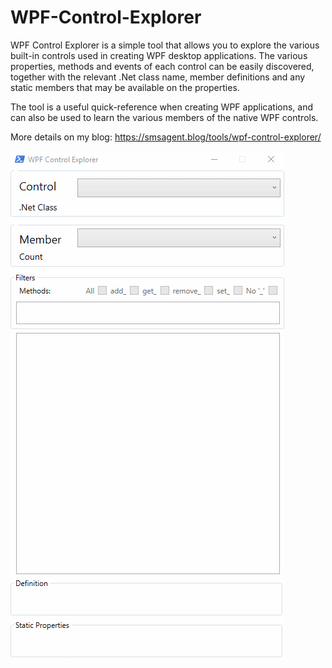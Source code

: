 # WPF-Control-Explorer
WPF Control Explorer is a simple tool that allows you to explore the various built-in controls used in creating WPF desktop applications. The various properties, methods and events of each control can be easily discovered, together with the relevant .Net class name, member definitions and any static members that may be available on the properties.

The tool is a useful quick-reference when creating WPF applications, and can also be used to learn the various members of the native WPF controls.

More details on my blog: https://smsagent.blog/tools/wpf-control-explorer/

![Screenshot](https://raw.githubusercontent.com/SMSAgentSoftware/WPF-Control-Explorer/master/wpf-controlexplorer.gif)
